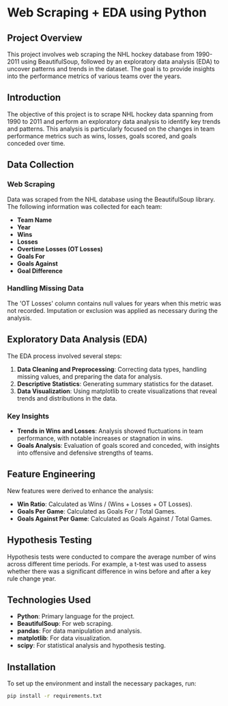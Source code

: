 # Web Scraping + EDA using Python

## Project Overview

This project involves web scraping the NHL hockey database from 1990-2011 using BeautifulSoup, followed by an exploratory data analysis (EDA) to uncover patterns and trends in the dataset. The goal is to provide insights into the performance metrics of various teams over the years.

## Introduction

The objective of this project is to scrape NHL hockey data spanning from 1990 to 2011 and perform an exploratory data analysis to identify key trends and patterns. This analysis is particularly focused on the changes in team performance metrics such as wins, losses, goals scored, and goals conceded over time.

## Data Collection

### Web Scraping

Data was scraped from the NHL database using the BeautifulSoup library. The following information was collected for each team:
- **Team Name**
- **Year**
- **Wins**
- **Losses**
- **Overtime Losses (OT Losses)**
- **Goals For**
- **Goals Against**
- **Goal Difference**

### Handling Missing Data

The 'OT Losses' column contains null values for years when this metric was not recorded. Imputation or exclusion was applied as necessary during the analysis.

## Exploratory Data Analysis (EDA)

The EDA process involved several steps:
1. **Data Cleaning and Preprocessing**: Correcting data types, handling missing values, and preparing the data for analysis.
2. **Descriptive Statistics**: Generating summary statistics for the dataset.
3. **Data Visualization**: Using matplotlib to create visualizations that reveal trends and distributions in the data.

### Key Insights

- **Trends in Wins and Losses**: Analysis showed fluctuations in team performance, with notable increases or stagnation in wins.
- **Goals Analysis**: Evaluation of goals scored and conceded, with insights into offensive and defensive strengths of teams.

## Feature Engineering

New features were derived to enhance the analysis:
- **Win Ratio**: Calculated as Wins / (Wins + Losses + OT Losses).
- **Goals Per Game**: Calculated as Goals For / Total Games.
- **Goals Against Per Game**: Calculated as Goals Against / Total Games.

## Hypothesis Testing

Hypothesis tests were conducted to compare the average number of wins across different time periods. For example, a t-test was used to assess whether there was a significant difference in wins before and after a key rule change year.

## Technologies Used

- **Python**: Primary language for the project.
- **BeautifulSoup**: For web scraping.
- **pandas**: For data manipulation and analysis.
- **matplotlib**: For data visualization.
- **scipy**: For statistical analysis and hypothesis testing.

## Installation

To set up the environment and install the necessary packages, run:

```bash
pip install -r requirements.txt

